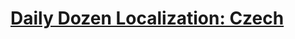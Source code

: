 # [Daily Dozen Localization: Czech][t]
[t]:https://github.com/nutritionfactsorg/daily-dozen-localization

